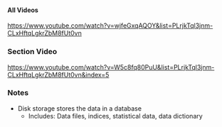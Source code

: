 #### All Videos
https://www.youtube.com/watch?v=wjfeGxqAQOY&list=PLrjkTql3jnm-CLxHftqLgkrZbM8fUt0vn

### Section Video
https://www.youtube.com/watch?v=W5c8fq80PuU&list=PLrjkTql3jnm-CLxHftqLgkrZbM8fUt0vn&index=5

### Notes
- Disk storage stores the data in a database
  - Includes: Data files, indices, statistical data, data dictionary
